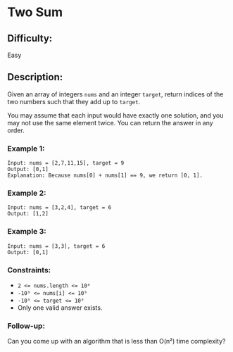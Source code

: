 # Two Sum

## Difficulty: 
Easy

## Description: 
Given an array of integers `nums` and an integer `target`, return indices of the two numbers such that they add up to `target`.

You may assume that each input would have exactly one solution, and you may not use the same element twice. You can return the answer in any order.

### Example 1:

```plaintext
Input: nums = [2,7,11,15], target = 9
Output: [0,1]
Explanation: Because nums[0] + nums[1] == 9, we return [0, 1].
```

### Example 2:

```plaintext
Input: nums = [3,2,4], target = 6
Output: [1,2]
```

### Example 3:

```plaintext
Input: nums = [3,3], target = 6
Output: [0,1]
```

### Constraints:
- `2 <= nums.length <= 10⁴`
- `-10⁹ <= nums[i] <= 10⁹`
- `-10⁹ <= target <= 10⁹`
- Only one valid answer exists.

### Follow-up: 
Can you come up with an algorithm that is less than O(n²) time complexity?